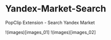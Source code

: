 # Yandex-Market-Search
PopClip Extension - Search Yandex Market

!(images)[images_01]
!(images)[images_02]
